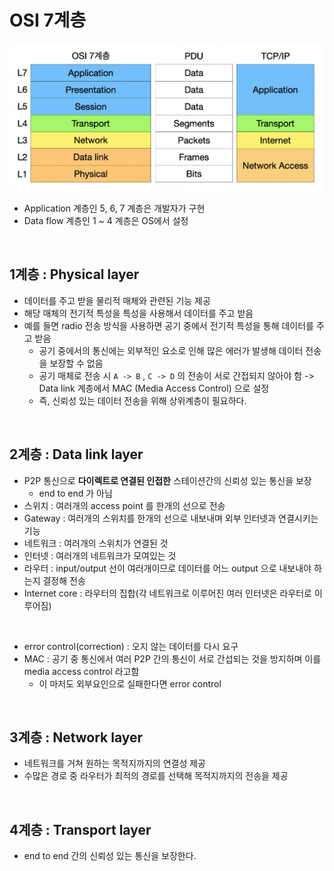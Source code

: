 # OSI 7계층

![png](/_img/osi7.png)

- Application 계층인 5, 6, 7 계층은 개발자가 구현
- Data flow 계층인 1 ~ 4 계층은 OS에서 설정
<br>

## 1계층 : Physical layer

- 데이터를 주고 받을 물리적 매체와 관련된 기능 제공
- 해당 매체의 전기적 특성을 특성을 사용해서 데이터를 주고 받음
- 예를 들면 radio 전송 방식을 사용하면 공기 중에서 전기적 특성을 통해 데이터를 주고 받음
  - 공기 중에서의 통신에는 외부적인 요소로 인해 많은 에러가 발생해 데이터 전송을 보장할 수 없음
  - 공기 매체로 전송 시 ```A -> B``` , ```C -> D``` 의 전송이 서로 간접되지 않아야 함 -> Data link 계층에서 MAC (Media Access Control) 으로 설정
  - 즉, 신뢰성 있는 데이터 전송을 위해 상위계층이 필요하다.
<br>
  
## 2계층 : Data link layer

- P2P 통신으로 **다이렉트로 연결된 인접한** 스테이션간의 신뢰성 있는 통신을 보장
  - end to end 가 아님
- 스위치 : 여러개의 access point 를 한개의 선으로 전송
- Gateway : 여러개의 스위치를 한개의 선으로 내보내며 외부 인터넷과 연결시키는 기능
- 네트워크 : 여러개의 스위치가 연결된 것
- 인터넷 : 여러개의 네트워크가 모여있는 것
- 라우터 : input/output 선이 여러개이므로 데이터를 어느 output 으로 내보내야 하는지 결정해 전송
- Internet core : 라우터의 집합(각 네트워크로 이루어진 여러 인터넷은 라우터로 이루어짐)
<br>

- error control(correction) : 오지 않는 데이터를 다시 요구
- MAC : 공기 중 통신에서 여러 P2P 간의 통신이 서로 간섭되는 것을 방지하며 이를 media access control 라고함
  - 이 마저도 외부요인으로 실패한다면 error control
<br>
  
## 3계층 : Network layer

- 네트워크를 거쳐 원하는 목적지까지의 연결성 제공 
- 수많은 경로 중 라우터가 최적의 경로를 선택해 목적지까지의 전송을 제공
<br>

## 4계층 : Transport layer

- end to end 간의 신뢰성 있는 통신을 보장한다.